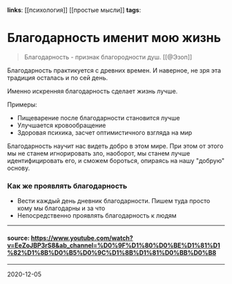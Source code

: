 **links**: [[психология]] [[простые мысли]]
**tags**:

# Благодарность именит мою жизнь
> Благодарность - признак благородности душ.
> [[@Эзоп]]

Благодарность практикуется с древних времен. И наверное, не зря эта традиция осталась и по сей день.

Именно искренняя благодарность сделает жизнь лучше. 

Примеры:
- Пищеварение после благодарности становится лучше 
- Улучшается кровообращение 
- Здоровая психика, засчет оптимистичного взгляда на мир

Благодарность научит нас видеть добро в этом мире. При этом от этого мы не станем игнорировать зло, наоборот, мы станем лучше идентифицировать его, и сможем бороться, опираясь на нашу "добрую" основу.

### Как же проявлять благодарность 
- Вести каждый день дневник благодарности. Пишем туда просто кому мы благодарны и за что 
- Непосредственно проявлять благодарность к людям	

---
#### source: https://www.youtube.com/watch?v=EeZoJBP3rS8&ab_channel=%D0%9F%D1%80%D0%BE%D1%81%D1%82%D1%8B%D0%B5%D0%9C%D1%8B%D1%81%D0%BB%D0%B8
---
2020-12-05
